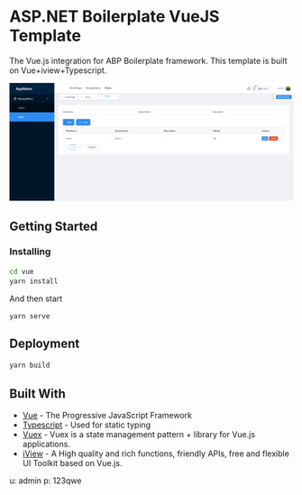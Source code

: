 # ASP.NET Boilerplate VueJS Template

The Vue.js integration for ABP Boilerplate framework. This template is built on Vue+iview+Typescript.

![](_screenshots/roles.png)

## Getting Started

### Installing


```sh
cd vue
yarn install 
```

And then start

```
yarn serve
```

## Deployment

```sh
yarn build
```

## Built With

* [Vue](https://vuejs.org/) - The Progressive JavaScript Framework
* [Typescript](https://www.typescriptlang.org/) - Used for static typing
* [Vuex](https://vuex.vuejs.org/) - Vuex is a state management pattern + library for Vue.js applications. 
* [iView](https://www.iviewui.com/) - A High quality and rich functions, friendly APIs, free and flexible UI Toolkit based on Vue.js.

u: admin
p: 123qwe